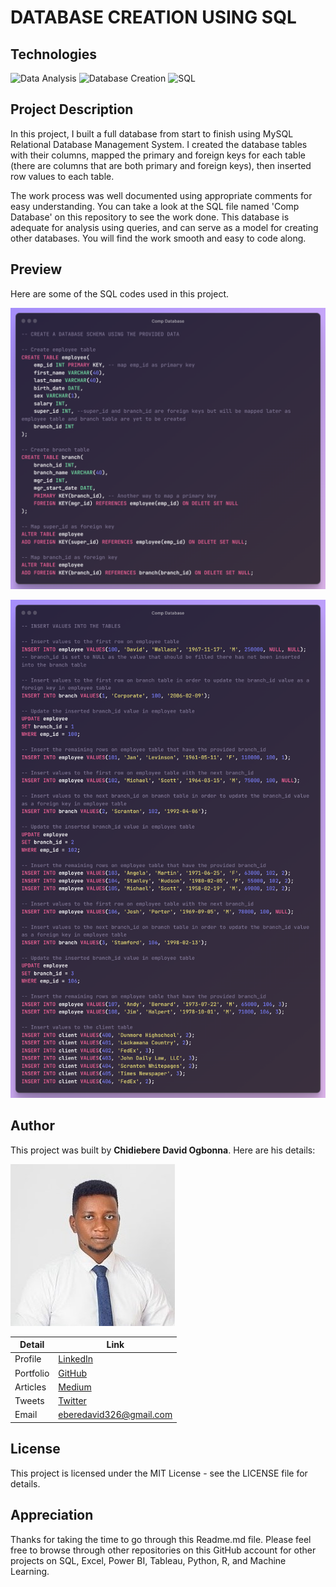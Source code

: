 # DATABASE CREATION USING SQL

## Technologies
![Data Analysis](https://img.shields.io/badge/Data-Analysis-green)
![Database Creation](https://img.shields.io/badge/Database-Creation-green)
![SQL](https://img.shields.io/badge/SQL-green)

## Project Description
In this project, I built a full database from start to finish using MySQL Relational Database Management System. I created the database tables with their columns, mapped the primary and foreign keys for each table (there are columns that are both primary and foreign keys), then inserted row values to each table.

The work process was well documented using appropriate comments for easy understanding. You can take a look at the SQL file named 'Comp Database' on this repository to see the work done. This database is adequate for analysis using queries, and can serve as a model for creating other databases. You will find the work smooth and easy to code along.

## Preview

Here are some of the SQL codes used in this project.

![Preview1](Images/Preview1.png)

![Preview2](Images/Preview2.png)

## Author

This project was built by **Chidiebere David Ogbonna**.
Here are his details:

![Author](Images/Author.jpg)

| Detail | Link |
| ------ | ---- |
| Profile | [LinkedIn](https://www.linkedin.com/in/chidieberedavidogbonna/) |
| Portfolio | [GitHub](https://github.com/iameberedavid) |
| Articles | [Medium](https://eberedavid.medium.com) |
| Tweets | [Twitter](https://twitter.com/iameberedavid) |
| Email | eberedavid326@gmail.com |

## License

This project is licensed under the MIT License - see the LICENSE file for details.

## Appreciation

Thanks for taking the time to go through this Readme.md file. Please feel free to browse through other repositories on this GitHub account for other projects on SQL, Excel, Power BI, Tableau, Python, R, and Machine Learning.